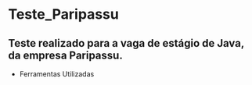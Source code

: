 # Teste_Paripassu
## Teste realizado para a vaga de estágio de Java, da empresa Paripassu.
- Ferramentas Utilizadas
